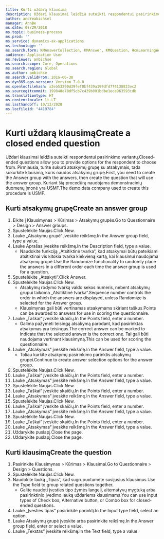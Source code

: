 ```yaml
---
title: Kurti uždarą klausimą
description: Uždari klausimai leidžia suteikti respondentui pasirinkimo variantų.
author: andreabichsel
manager: AnnBe
ms.date: 08/29/2018
ms.topic: business-process
ms.prod: ''
ms.service: dynamics-ax-applications
ms.technology: ''
ms.search.form: KMAnswerCollection, KMAnswer, KMQuestion, HcmLearningWorkspace
audience: Application User
ms.reviewer: anbichse
ms.search.scope: Core, Operations
ms.search.region: Global
ms.author: anbichse
ms.search.validFrom: 2016-06-30
ms.dyn365.ops.version: Version 7.0.0
ms.openlocfilehash: a2eb53290d39fef0bf439a199dfd774138823ec2
ms.sourcegitcommit: 199848e78df5cb7c439b001bdbe1ece963593cdb
ms.translationtype: HT
ms.contentlocale: lt-LT
ms.lasthandoff: 10/13/2020
ms.locfileid: "4419784"
---
```

# <a name="create-a-closed-ended-question"></a><span data-ttu-id="885d0-103">Kurti uždarą klausimą</span><span class="sxs-lookup"><span data-stu-id="885d0-103">Create a closed ended question</span></span>



<span data-ttu-id="885d0-104">Uždari klausimai leidžia suteikti respondentui pasirinkimo variantų.</span><span class="sxs-lookup"><span data-stu-id="885d0-104">Closed-ended questions allow you to provide options for the respondent to choose from.</span></span> <span data-ttu-id="885d0-105">Pirmiausia, turite sukurti atsakymų grupę su atsakymais, tada sukurkite klausimą, kuris naudos atsakymų grupę.</span><span class="sxs-lookup"><span data-stu-id="885d0-105">First, you need to create the Answer group with the answers, then create the question that will use the answer group.</span></span> <span data-ttu-id="885d0-106">Kuriant šią procedūrą naudojama demonstracinių duomenų įmonė yra USMF.</span><span class="sxs-lookup"><span data-stu-id="885d0-106">The demo data company used to create this procedure is USMF.</span></span>


## <a name="create-an-answer-group"></a><span data-ttu-id="885d0-107">Kurti atsakymų grupę</span><span class="sxs-lookup"><span data-stu-id="885d0-107">Create an answer group</span></span>
1. <span data-ttu-id="885d0-108">Eikite į Klausimynas > Kūrimas > Atsakymų grupės.</span><span class="sxs-lookup"><span data-stu-id="885d0-108">Go to Questionnaire > Design > Answer groups.</span></span>
2. <span data-ttu-id="885d0-109">Spustelėkite Naujas.</span><span class="sxs-lookup"><span data-stu-id="885d0-109">Click New.</span></span>
3. <span data-ttu-id="885d0-110">Lauke „Atsakymų grupė“ įveskite reikšmę.</span><span class="sxs-lookup"><span data-stu-id="885d0-110">In the Answer group field, type a value.</span></span>
4. <span data-ttu-id="885d0-111">Lauke Aprašas įveskite reikšmę.</span><span class="sxs-lookup"><span data-stu-id="885d0-111">In the Description field, type a value.</span></span>
    * <span data-ttu-id="885d0-112">Naudokite funkciją „Atsitiktinė tvarka“, kad atsakymai būtų pateikiami atsitiktinai vis kitokia tvarka kiekvieną kartą, kai klausimui naudojama atsakymų grupė.</span><span class="sxs-lookup"><span data-stu-id="885d0-112">Use the Randomize functionality to randomly place the answers in a different order each time the answer group is used for a question.</span></span>  
5. <span data-ttu-id="885d0-113">Spustelėkite „Atsakyti“.</span><span class="sxs-lookup"><span data-stu-id="885d0-113">Click Answer.</span></span>
6. <span data-ttu-id="885d0-114">Spustelėkite Naujas.</span><span class="sxs-lookup"><span data-stu-id="885d0-114">Click New.</span></span>
    * <span data-ttu-id="885d0-115">Atsakymų rodymo tvarką valdo sekos numeris, nebent atsakymų grupui taikoma „Atsitiktinė tvarka“.</span><span class="sxs-lookup"><span data-stu-id="885d0-115">Sequence number controls the order in which the answers are displayed, unless Randomize is selected for the Answer group.</span></span>  
    * <span data-ttu-id="885d0-116">Klausimynas gali būti vertinamas atsakymams skiriant taškus.</span><span class="sxs-lookup"><span data-stu-id="885d0-116">Points can be awarded to answers for use in scoring the questionnaire.</span></span>  
7. <span data-ttu-id="885d0-117">Lauke „Taškai“ įveskite skaičių.</span><span class="sxs-lookup"><span data-stu-id="885d0-117">In the Points field, enter a number.</span></span>
    * <span data-ttu-id="885d0-118">Galima pažymėti teisingą atsakymą parodant, kad pasirinktas atsakymas yra teisingas.</span><span class="sxs-lookup"><span data-stu-id="885d0-118">The correct answer can be marked to indicate that the selected answer is the correct one.</span></span> <span data-ttu-id="885d0-119">Tai gali būti naudojama vertinant klausimyną.</span><span class="sxs-lookup"><span data-stu-id="885d0-119">This can be used for scoring the questionnaire.</span></span>  
8. <span data-ttu-id="885d0-120">Lauke „Atsakymas“ įveskite reikšmę.</span><span class="sxs-lookup"><span data-stu-id="885d0-120">In the Answer field, type a value.</span></span>
    * <span data-ttu-id="885d0-121">Toliau kurkite atsakymų pasirinkimo parinktis atsakymų grupei.</span><span class="sxs-lookup"><span data-stu-id="885d0-121">Continue to create answer selection options for the answer group.</span></span>  
9. <span data-ttu-id="885d0-122">Spustelėkite Naujas.</span><span class="sxs-lookup"><span data-stu-id="885d0-122">Click New.</span></span>
10. <span data-ttu-id="885d0-123">Lauke „Taškai“ įveskite skaičių.</span><span class="sxs-lookup"><span data-stu-id="885d0-123">In the Points field, enter a number.</span></span>
11. <span data-ttu-id="885d0-124">Lauke „Atsakymas“ įveskite reikšmę.</span><span class="sxs-lookup"><span data-stu-id="885d0-124">In the Answer field, type a value.</span></span>
12. <span data-ttu-id="885d0-125">Spustelėkite Naujas.</span><span class="sxs-lookup"><span data-stu-id="885d0-125">Click New.</span></span>
13. <span data-ttu-id="885d0-126">Lauke „Taškai“ įveskite skaičių.</span><span class="sxs-lookup"><span data-stu-id="885d0-126">In the Points field, enter a number.</span></span>
14. <span data-ttu-id="885d0-127">Lauke „Atsakymas“ įveskite reikšmę.</span><span class="sxs-lookup"><span data-stu-id="885d0-127">In the Answer field, type a value.</span></span>
15. <span data-ttu-id="885d0-128">Spustelėkite Naujas.</span><span class="sxs-lookup"><span data-stu-id="885d0-128">Click New.</span></span>
16. <span data-ttu-id="885d0-129">Lauke „Taškai“ įveskite skaičių.</span><span class="sxs-lookup"><span data-stu-id="885d0-129">In the Points field, enter a number.</span></span>
17. <span data-ttu-id="885d0-130">Lauke „Atsakymas“ įveskite reikšmę.</span><span class="sxs-lookup"><span data-stu-id="885d0-130">In the Answer field, type a value.</span></span>
18. <span data-ttu-id="885d0-131">Spustelėkite Naujas.</span><span class="sxs-lookup"><span data-stu-id="885d0-131">Click New.</span></span>
19. <span data-ttu-id="885d0-132">Lauke „Taškai“ įveskite skaičių.</span><span class="sxs-lookup"><span data-stu-id="885d0-132">In the Points field, enter a number.</span></span>
20. <span data-ttu-id="885d0-133">Lauke „Atsakymas“ įveskite reikšmę.</span><span class="sxs-lookup"><span data-stu-id="885d0-133">In the Answer field, type a value.</span></span>
21. <span data-ttu-id="885d0-134">Uždarykite puslapį.</span><span class="sxs-lookup"><span data-stu-id="885d0-134">Close the page.</span></span>
22. <span data-ttu-id="885d0-135">Uždarykite puslapį.</span><span class="sxs-lookup"><span data-stu-id="885d0-135">Close the page.</span></span>

## <a name="create-the-question"></a><span data-ttu-id="885d0-136">Kurti klausimą</span><span class="sxs-lookup"><span data-stu-id="885d0-136">Create the question</span></span>
1. <span data-ttu-id="885d0-137">Pasirinkite Klausimynas > Kūrimas > Klausimai.</span><span class="sxs-lookup"><span data-stu-id="885d0-137">Go to Questionnaire > Design > Questions.</span></span>
2. <span data-ttu-id="885d0-138">Spustelėkite Naujas.</span><span class="sxs-lookup"><span data-stu-id="885d0-138">Click New.</span></span>
3. <span data-ttu-id="885d0-139">Naudokite lauką „Tipas“, kad sugrupuotumėte susijusius klausimus.</span><span class="sxs-lookup"><span data-stu-id="885d0-139">Use the Type field to group related questions together.</span></span>
    * <span data-ttu-id="885d0-140">Galite naudoti įvesties tipo žymės langelį, alternatyvų mygtuką arba pasirinktinio įvedimo lauką uždariems klausimams.</span><span class="sxs-lookup"><span data-stu-id="885d0-140">You can use input types of Check box, Alternative button, or Combo box for closed-ended questions.</span></span>  
4. <span data-ttu-id="885d0-141">Lauke „Įvesties tipas“ pasirinkite parinktį.</span><span class="sxs-lookup"><span data-stu-id="885d0-141">In the Input type field, select an option.</span></span>
5. <span data-ttu-id="885d0-142">Lauke Atsakymų grupė įveskite arba pasirinkite reikšmę.</span><span class="sxs-lookup"><span data-stu-id="885d0-142">In the Answer group field, enter or select a value.</span></span>
6. <span data-ttu-id="885d0-143">Lauke „Tekstas“ įveskite reikšmę.</span><span class="sxs-lookup"><span data-stu-id="885d0-143">In the Text field, type a value.</span></span>

